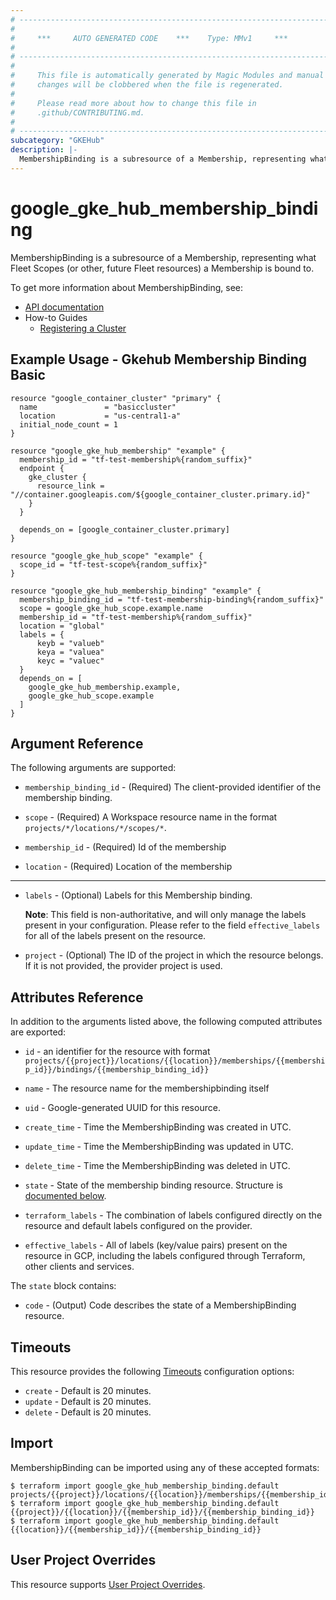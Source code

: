 ```yaml
---
# ----------------------------------------------------------------------------
#
#     ***     AUTO GENERATED CODE    ***    Type: MMv1     ***
#
# ----------------------------------------------------------------------------
#
#     This file is automatically generated by Magic Modules and manual
#     changes will be clobbered when the file is regenerated.
#
#     Please read more about how to change this file in
#     .github/CONTRIBUTING.md.
#
# ----------------------------------------------------------------------------
subcategory: "GKEHub"
description: |-
  MembershipBinding is a subresource of a Membership, representing what Fleet Scopes (or other, future Fleet resources) a Membership is bound to.
---
```


# google\_gke\_hub\_membership\_binding

MembershipBinding is a subresource of a Membership, representing what Fleet Scopes (or other, future Fleet resources) a Membership is bound to.


To get more information about MembershipBinding, see:

* [API documentation](https://cloud.google.com/anthos/fleet-management/docs/reference/rest/v1/projects.locations.memberships.bindings)
* How-to Guides
    * [Registering a Cluster](https://cloud.google.com/anthos/multicluster-management/connect/registering-a-cluster#register_cluster)

## Example Usage - Gkehub Membership Binding Basic


```hcl
resource "google_container_cluster" "primary" {
  name               = "basiccluster"
  location           = "us-central1-a"
  initial_node_count = 1
}

resource "google_gke_hub_membership" "example" {
  membership_id = "tf-test-membership%{random_suffix}"
  endpoint {
    gke_cluster {
      resource_link = "//container.googleapis.com/${google_container_cluster.primary.id}"
    }
  }
  
  depends_on = [google_container_cluster.primary]
}

resource "google_gke_hub_scope" "example" {
  scope_id = "tf-test-scope%{random_suffix}"
}

resource "google_gke_hub_membership_binding" "example" {
  membership_binding_id = "tf-test-membership-binding%{random_suffix}"
  scope = google_gke_hub_scope.example.name
  membership_id = "tf-test-membership%{random_suffix}"
  location = "global"
  labels = {
      keyb = "valueb"
      keya = "valuea"
      keyc = "valuec" 
  }
  depends_on = [
    google_gke_hub_membership.example,
    google_gke_hub_scope.example
  ]
}
```

## Argument Reference

The following arguments are supported:


* `membership_binding_id` -
  (Required)
  The client-provided identifier of the membership binding.

* `scope` -
  (Required)
  A Workspace resource name in the format
  `projects/*/locations/*/scopes/*`.

* `membership_id` -
  (Required)
  Id of the membership

* `location` -
  (Required)
  Location of the membership


- - -


* `labels` -
  (Optional)
  Labels for this Membership binding.

  **Note**: This field is non-authoritative, and will only manage the labels present in your configuration.
  Please refer to the field `effective_labels` for all of the labels present on the resource.

* `project` - (Optional) The ID of the project in which the resource belongs.
    If it is not provided, the provider project is used.


## Attributes Reference

In addition to the arguments listed above, the following computed attributes are exported:

* `id` - an identifier for the resource with format `projects/{{project}}/locations/{{location}}/memberships/{{membership_id}}/bindings/{{membership_binding_id}}`

* `name` -
  The resource name for the membershipbinding itself

* `uid` -
  Google-generated UUID for this resource.

* `create_time` -
  Time the MembershipBinding was created in UTC.

* `update_time` -
  Time the MembershipBinding was updated in UTC.

* `delete_time` -
  Time the MembershipBinding was deleted in UTC.

* `state` -
  State of the membership binding resource.
  Structure is [documented below](#nested_state).

* `terraform_labels` -
  The combination of labels configured directly on the resource
   and default labels configured on the provider.

* `effective_labels` -
  All of labels (key/value pairs) present on the resource in GCP, including the labels configured through Terraform, other clients and services.


<a name="nested_state"></a>The `state` block contains:

* `code` -
  (Output)
  Code describes the state of a MembershipBinding resource.

## Timeouts

This resource provides the following
[Timeouts](https://developer.hashicorp.com/terraform/plugin/sdkv2/resources/retries-and-customizable-timeouts) configuration options:

- `create` - Default is 20 minutes.
- `update` - Default is 20 minutes.
- `delete` - Default is 20 minutes.

## Import


MembershipBinding can be imported using any of these accepted formats:

```
$ terraform import google_gke_hub_membership_binding.default projects/{{project}}/locations/{{location}}/memberships/{{membership_id}}/bindings/{{membership_binding_id}}
$ terraform import google_gke_hub_membership_binding.default {{project}}/{{location}}/{{membership_id}}/{{membership_binding_id}}
$ terraform import google_gke_hub_membership_binding.default {{location}}/{{membership_id}}/{{membership_binding_id}}
```

## User Project Overrides

This resource supports [User Project Overrides](https://registry.terraform.io/providers/hashicorp/google/latest/docs/guides/provider_reference#user_project_override).
